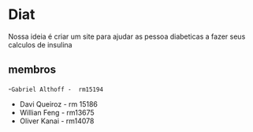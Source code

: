 # Diat
Nossa ideia é criar um site para ajudar as pessoa diabeticas a fazer seus calculos de insulina

## membros
-`Gabriel Althoff -  rm15194`
- Davi Queiroz - rm 15186
- Willian Feng - rm13675
- Oliver Kanai - rm14078
